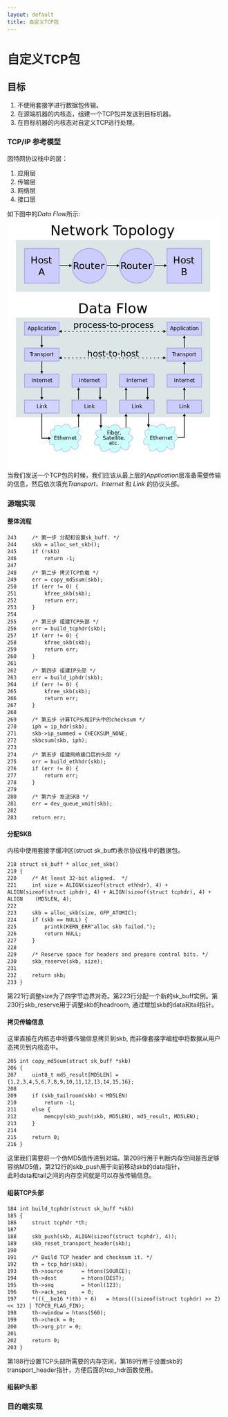 ```yaml
---
layout: default
title: 自定义TCP包 
---
```

# 自定义TCP包 

## 目标
1. 不使用套接字进行数据包传输。
2. 在源端机器的内核态，组建一个TCP包并发送到目标机器。
3. 在目标机器的内核态对自定义TCP进行处理。

### TCP/IP 参考模型
因特网协议栈中的层：
1. 应用层 
2. 传输层 
3. 网络层
4. 接口层

如下图中的*Data Flow*所示:   
![](https://raw.githubusercontent.com/lxlenovostar/lix_blog/gh-pages/images/2016-10-20-IP_stack_connections.svg.png)   
当我们发送一个TCP包的时候，我们应该从最上层的*Application*层准备需要传输的信息，然后依次填充*Transport*、*Internet* 和 *Link* 的协议头部。

### 源端实现
#### 整体流程
```
243     /* 第一步 分配和设置sk_buff. */   
244     skb = alloc_set_skb();  
245     if (!skb)             
246         return -1;        
247                           
248     /* 第二步 拷贝TCP负载 */
249     err = copy_md5sum(skb);
250     if (err != 0) {       
251         kfree_skb(skb);   
252         return err;       
253     }
254                           
255     /* 第三步 组建TCP头部 */
256     err = build_tcphdr(skb);
257     if (err != 0) {       
258         kfree_skb(skb);   
259         return err;       
260     }
261    
262     /* 第四步 组建IP头部 */
263     err = build_iphdr(skb);
264     if (err != 0) {       
265         kfree_skb(skb);   
266         return err;       
267     }
268 
269     /* 第五步 计算TCP头和IP头中的checksum */  
270     iph = ip_hdr(skb);    
271     skb->ip_summed = CHECKSUM_NONE;   
272     skbcsum(skb, iph);
273 
274     /* 第五步 组建网络接口层的头部 */
275     err = build_ethhdr(skb); 
276     if (err != 0) {
277         return err;
278     }
279 
280     /* 第六步 发送SKB */
281     err = dev_queue_xmit(skb);
282 
283     return err;
```

#### 分配SKB
内核中使用套接字缓冲区(struct sk_buff)表示协议栈中的数据包。    
```
218 struct sk_buff * alloc_set_skb()
219 {
220     /* At least 32-bit aligned.  */
221     int size = ALIGN(sizeof(struct ethhdr), 4) + ALIGN(sizeof(struct iphdr), 4) + ALIGN(sizeof(struct tcphdr), 4) + ALIGN    (MD5LEN, 4);
222 
223     skb = alloc_skb(size, GFP_ATOMIC);
224     if (skb == NULL) {
225         printk(KERN_ERR"alloc skb failed.");
226         return NULL;
227     }
228 
229     /* Reserve space for headers and prepare control bits. */
230     skb_reserve(skb, size);
231 
232     return skb;
233 }
```
第221行调整size为了四字节边界对奇。第223行分配一个新的sk_buff实例。第230行skb_reserve用于调整skb的headroom, 通过增加skb的data和tail指针。   

#### 拷贝传输信息
这里直接在内核态中将要传输信息拷贝到skb, 而非像套接字编程中将数据从用户态拷贝到内核态中。   
```
205 int copy_md5sum(struct sk_buff *skb)
206 {
207     uint8_t md5_result[MD5LEN] = {1,2,3,4,5,6,7,8,9,10,11,12,13,14,15,16};
208 
209     if (skb_tailroom(skb) < MD5LEN)
210         return -1;
211     else {
212         memcpy(skb_push(skb, MD5LEN), md5_result, MD5LEN);
213     }
214 
215     return 0;
216 }
```
这里我们需要将一个伪MD5值传递到对端。第209行用于判断内存空间是否足够容纳MD5值，第212行的skb_push用于向前移动skb的data指针，   
此时data和tail之间的内存空间就是可以存放传输信息。

#### 组装TCP头部 
```
184 int build_tcphdr(struct sk_buff *skb)
185 {
186     struct tcphdr *th;
187 
188     skb_push(skb, ALIGN(sizeof(struct tcphdr), 4));
189     skb_reset_transport_header(skb);
190 
191     /* Build TCP header and checksum it. */
192     th = tcp_hdr(skb);
193     th->source      = htons(SOURCE);
194     th->dest        = htons(DEST);
195     th->seq         = htonl(123);
196     th->ack_seq     = 0;
197     *(((__be16 *)th) + 6)   = htons(((sizeof(struct tcphdr) >> 2) << 12) | TCPCB_FLAG_FIN);
198     th->window = htons(560);
199     th->check = 0;
200     th->urg_ptr = 0;
201 
202     return 0;
203 }
```
第188行设置TCP头部所需要的内存空间，第189行用于设置skb的transport_header指针，方便后面的tcp_hdr函数使用。   


#### 组装IP头部 

### 目的端实现

